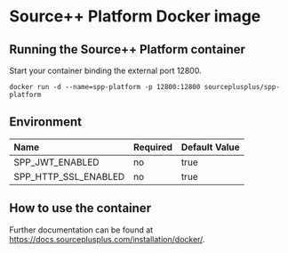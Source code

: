 # Source++ Platform Docker image

## Running the Source++ Platform container

Start your container binding the external port 12800.

```
docker run -d --name=spp-platform -p 12800:12800 sourceplusplus/spp-platform
```

## Environment

| Name                 | Required | Default Value | 
|:---------------------|----------|---------------|
| SPP_JWT_ENABLED      | no       | true          |
| SPP_HTTP_SSL_ENABLED | no       | true          |

## How to use the container

Further documentation can be found at https://docs.sourceplusplus.com/installation/docker/.
